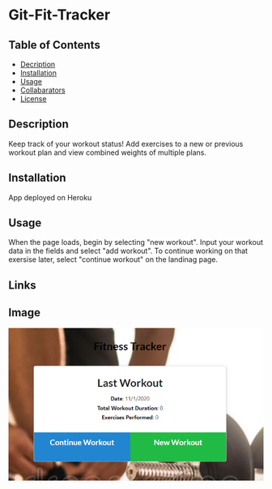 # Git-Fit-Tracker



## Table of Contents

* [Decription](#description)
* [Installation](#installation)
* [Usage](#usage)
* [Collabarators](#collabarators)
* [License](#licenses)

## Description
Keep track of your workout status! Add exercises to a new or previous workout plan and view combined weights of multiple plans.

## Installation
App deployed on Heroku

## Usage
When the page loads, begin by selecting "new workout".  Input your workout data in the fields and select "add workout".  To continue working on that exersise later, select "continue workout" on the landinag page.


## Links

## Image
![](/public/assets/tracker.PNG)
